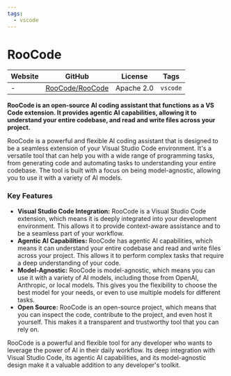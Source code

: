 ```yaml
---
tags:
  - vscode
---
```


# RooCode

| Website | GitHub | License | Tags |
| --- | --- | --- | --- |
| - | [RooCode/RooCode](https://github.com/RooCode/RooCode) | Apache 2.0 | `vscode` |

**RooCode is an open-source AI coding assistant that functions as a VS Code extension. It provides agentic AI capabilities, allowing it to understand your entire codebase, and read and write files across your project.**

RooCode is a powerful and flexible AI coding assistant that is designed to be a seamless extension of your Visual Studio Code environment. It's a versatile tool that can help you with a wide range of programming tasks, from generating code and automating tasks to understanding your entire codebase. The tool is built with a focus on being model-agnostic, allowing you to use it with a variety of AI models.

### Key Features

*   **Visual Studio Code Integration:** RooCode is a Visual Studio Code extension, which means it is deeply integrated into your development environment. This allows it to provide context-aware assistance and to be a seamless part of your workflow.
*   **Agentic AI Capabilities:** RooCode has agentic AI capabilities, which means it can understand your entire codebase and read and write files across your project. This allows it to perform complex tasks that require a deep understanding of your code.
*   **Model-Agnostic:** RooCode is model-agnostic, which means you can use it with a variety of AI models, including those from OpenAI, Anthropic, or local models. This gives you the flexibility to choose the best model for your needs, or even to use multiple models for different tasks.
*   **Open Source:** RooCode is an open-source project, which means that you can inspect the code, contribute to the project, and even host it yourself. This makes it a transparent and trustworthy tool that you can rely on.

RooCode is a powerful and flexible tool for any developer who wants to leverage the power of AI in their daily workflow. Its deep integration with Visual Studio Code, its agentic AI capabilities, and its model-agnostic design make it a valuable addition to any developer's toolkit.
